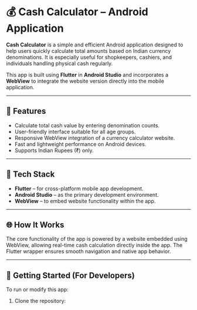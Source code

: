 # 💰 Cash Calculator – Android Application

**Cash Calculator** is a simple and efficient Android application designed to help users quickly calculate total amounts based on Indian currency denominations. It is especially useful for shopkeepers, cashiers, and individuals handling physical cash regularly.

This app is built using **Flutter** in **Android Studio** and incorporates a **WebView** to integrate the website version directly into the mobile application.

---

## 📱 Features

- Calculate total cash value by entering denomination counts.
- User-friendly interface suitable for all age groups.
- Responsive WebView integration of a currency calculator website.
- Fast and lightweight performance on Android devices.
- Supports Indian Rupees (₹) only.

---

## 🔧 Tech Stack

- **Flutter** – for cross-platform mobile app development.
- **Android Studio** – as the primary development environment.
- **WebView** – to embed website functionality within the app.

---

## 🌐 How It Works

The core functionality of the app is powered by a website embedded using WebView, allowing real-time cash calculation directly inside the app. The Flutter wrapper ensures smooth navigation and native app behavior.

---

## 🚀 Getting Started (For Developers)

To run or modify this app:

1. Clone the repository:
